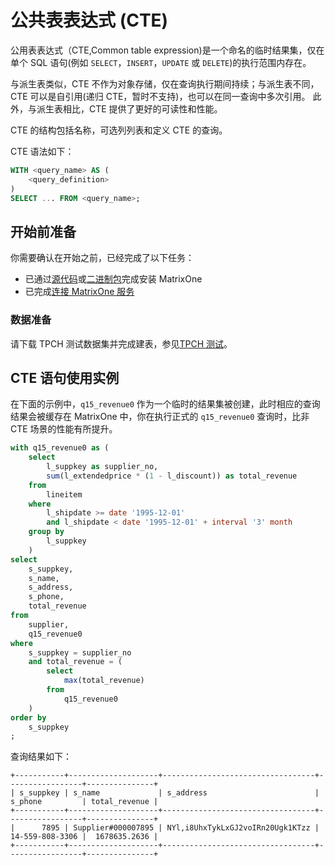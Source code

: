 # 公共表表达式 (CTE)

公用表表达式（CTE,Common table expression)是一个命名的临时结果集，仅在单个 SQL 语句(例如 `SELECT`，`INSERT`，`UPDATE` 或 `DELETE`)的执行范围内存在。

与派生表类似，CTE 不作为对象存储，仅在查询执行期间持续；与派生表不同，CTE 可以是自引用(递归 CTE，暂时不支持)，也可以在同一查询中多次引用。 此外，与派生表相比，CTE 提供了更好的可读性和性能。

CTE 的结构包括名称，可选列列表和定义 CTE 的查询。

CTE 语法如下：

```sql
WITH <query_name> AS (
    <query_definition>
)
SELECT ... FROM <query_name>;
```

## 开始前准备

你需要确认在开始之前，已经完成了以下任务：

- 已通过[源代码](https://docs.matrixorigin.io/cn/0.5.1/MatrixOne/Get-Started/install-standalone-matrixone/#1)或[二进制包](https://docs.matrixorigin.io/cn/0.5.1/MatrixOne/Get-Started/install-standalone-matrixone/#2)完成安装 MatrixOne
- 已完成[连接 MatrixOne 服务](../../Get-Started/connect-to-matrixone-server.md)

### 数据准备

请下载 TPCH 测试数据集并完成建表，参见[TPCH 测试](../../Tutorial/TPCH-test-with-matrixone.md)。

## CTE 语句使用实例

在下面的示例中，`q15_revenue0` 作为一个临时的结果集被创建，此时相应的查询结果会被缓存在 MatrixOne 中，你在执行正式的 `q15_revenue0` 查询时，比非 CTE 场景的性能有所提升。

```sql
with q15_revenue0 as (
    select
        l_suppkey as supplier_no,
        sum(l_extendedprice * (1 - l_discount)) as total_revenue
    from
        lineitem
    where
        l_shipdate >= date '1995-12-01'
        and l_shipdate < date '1995-12-01' + interval '3' month
    group by
        l_suppkey
    )
select
    s_suppkey,
    s_name,
    s_address,
    s_phone,
    total_revenue
from
    supplier,
    q15_revenue0
where
    s_suppkey = supplier_no
    and total_revenue = (
        select
            max(total_revenue)
        from
            q15_revenue0
    )
order by
    s_suppkey
;
```

查询结果如下：

```
+-----------+--------------------+----------------------------------+-----------------+---------------+
| s_suppkey | s_name             | s_address                        | s_phone         | total_revenue |
+-----------+--------------------+----------------------------------+-----------------+---------------+
|      7895 | Supplier#000007895 | NYl,i8UhxTykLxGJ2voIRn20Ugk1KTzz | 14-559-808-3306 |  1678635.2636 |
+-----------+--------------------+----------------------------------+-----------------+---------------+
```
